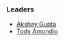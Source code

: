 ### Leaders

* [Akshay Gupta](mailto:akshay.gupta@owasp.org)
* [Tody Amondio](mailto:toby.amondio@owasp.org)
